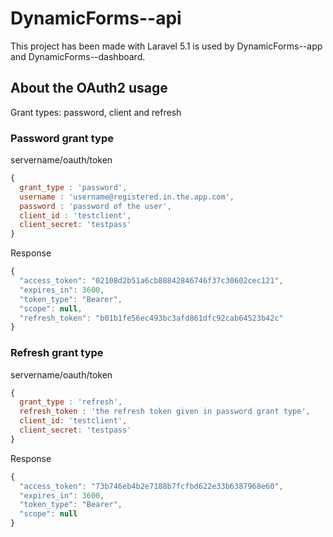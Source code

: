 # DynamicForms--api

This project has been made with Laravel 5.1 is used by DynamicForms--app and DynamicForms--dashboard.



## About the OAuth2 usage

Grant types: password, client and refresh

### Password grant type

servername/oauth/token
```javascript
{
  grant_type : 'password',
  username : 'username@registered.in.the.app.com',
  password : 'password of the user',
  client_id : 'testclient',
  client_secret: 'testpass'
}
```

Response
```javascript
{
  "access_token": "02108d2b51a6cb88842846746f37c30602cec121",
  "expires_in": 3600,
  "token_type": "Bearer",
  "scope": null,
  "refresh_token": "b01b1fe56ec493bc3afd861dfc92cab64523b42c"
}
```


### Refresh grant type

servername/oauth/token
```javascript
{
  grant_type : 'refresh',
  refresh_token : 'the refresh token given in password grant type',
  client_id: 'testclient',
  client_secret: 'testpass'
}
```
Response
```javascript
{
  "access_token": "73b746eb4b2e7188b7fcfbd622e33b6387968e60",
  "expires_in": 3600,
  "token_type": "Bearer",
  "scope": null
}
```
